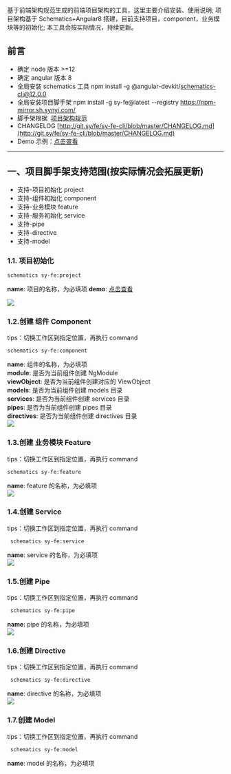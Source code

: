 基于前端架构规范生成的前端项目架构的工具，这里主要介绍安装、使用说明; 项目架构基于 Schematics+Angular8 搭建，目前支持项目，component，业务模块等的初始化; 本工具会按实际情况，持续更新。

## 前言

- 确定 node 版本 >=12
- 确定 angular 版本 8
- 全局安装 schematics 工具 npm install -g @angular-devkit/schematics-cli@12.0.0
- 全局安装项目脚手架 npm install -g sy-fe@latest --registry https://npm-mirror.sh.synyi.com/
- 脚手架根据  [项目架构规范](https://wiki.synyi.com/pages/viewpage.action?pageId=24935586)
- CHANGELOG [http://git.sy/fe/sy-fe-cli/blob/master/CHANGELOG.md](http://git.sy/fe/sy-fe-cli/blob/master/CHANGELOG.md)
- Demo 示例：[点击查看](http://auto-project-1815-dev.sy/guidance)

---

## 一、项目脚手架支持范围(按实际情况会拓展更新)

- 支持-项目初始化 project
- 支持-组件初始化 component
- 支持-业务模块 feature
- 支持-服务初始化 service
- 支持-pipe
- 支持-directive
- 支持-model

### 1.1. 项目初始化

```
schematics sy-fe:project
```

**name**: 项目的名称，为必填项 **demo**: [点击查看](http://auto-project-1815-dev.sy/guidance)

![](/download/attachments/182485832/init-project.png?version=1&modificationDate=1735868168779&api=v2)

### 1.2.创建 组件 Component

tips：切换工作区到指定位置，再执行 command

```
schematics sy-fe:component
```

**name**: 组件的名称，为必填项  
**module**: 是否为当前组件创建 NgModule  
**viewObject**: 是否为当前组件创建对应的 ViewObject  
**models**: 是否为当前组件创建 models 目录  
**services**: 是否为当前组件创建 services 目录  
**pipes**: 是否为当前组件创建 pipes 目录  
**directives**: 是否为当前组件创建 directives 目录  
![](/download/attachments/182485832/init-component.png?version=1&modificationDate=1735868169081&api=v2)

### 1.3.创建 业务模块 Feature

tips：切换工作区到指定位置，再执行 command

```
schematics sy-fe:feature
```

**name**: feature 的名称，为必填项  
![](/download/attachments/182485832/init-feature.png?version=1&modificationDate=1735868168994&api=v2)

### 1.4.创建 Service

tips：切换工作区到指定位置，再执行 command

```
 schematics sy-fe:service
```

**name**: service 的名称，为必填项  
![](/download/attachments/182485832/init-service.png?version=1&modificationDate=1735868168678&api=v2)

### 1.5.创建 Pipe

tips：切换工作区到指定位置，再执行 command

```
 schematics sy-fe:pipe
```

**name**: pipe 的名称，为必填项  
![](/download/attachments/182485832/init-pipe.png?version=1&modificationDate=1735868168943&api=v2)

### 1.6.创建 Directive

tips：切换工作区到指定位置，再执行 command

```
 schematics sy-fe:directive
```

**name**: directive 的名称，为必填项  
![](/download/attachments/182485832/init-directive.png?version=1&modificationDate=1735868169042&api=v2)

### 1.7.创建 Model

tips：切换工作区到指定位置，再执行 command

```
 schematics sy-fe:model
```

**name**: model 的名称，为必填项
